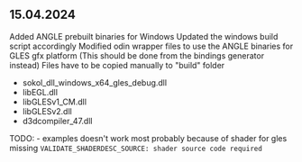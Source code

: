 

15.04.2024
----------
Added ANGLE prebuilt binaries for Windows
Updated the windows build script accordingly
Modified odin wrapper files to use the ANGLE binaries for GLES gfx platform (This should be done from the bindings generator instead)
Files have to be copied manually to "build" folder 
- sokol_dll_windows_x64_gles_debug.dll
- libEGL.dll
- libGLESv1_CM.dll
- libGLESv2.dll
- d3dcompiler_47.dll

TODO: - examples doesn't work most probably because of shader for gles missing
`VALIDATE_SHADERDESC_SOURCE: shader source code required`